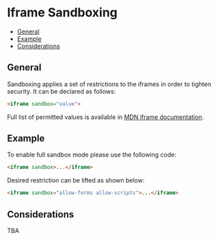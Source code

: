 # Iframe Sandboxing

- [General](#general)
- [Example](#example)
- [Considerations](#considerations)

## General
Sandboxing applies a set of restrictions to the iframes in order to tighten security. It can be declared as follows:
```html
<iframe sandbox="value">
```

Full list of permitted values is available in [MDN iframe documentation](https://developer.mozilla.org/en-US/docs/Web/HTML/Element/iframe#attr-sandbox).

## Example
To enable full sandbox mode please use the following code:
```html
<iframe sandbox>...</iframe>
``` 

Desired restriction can be lifted as shown below: 
```html
<iframe sandbox="allow-forms allow-scripts">...</iframe>
```

## Considerations
TBA
